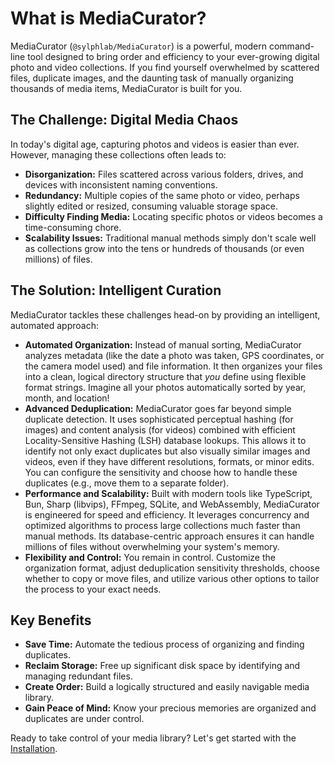 # What is MediaCurator?

MediaCurator (`@sylphlab/MediaCurator`) is a powerful, modern command-line tool designed to bring order and efficiency to your ever-growing digital photo and video collections. If you find yourself overwhelmed by scattered files, duplicate images, and the daunting task of manually organizing thousands of media items, MediaCurator is built for you.

## The Challenge: Digital Media Chaos

In today's digital age, capturing photos and videos is easier than ever. However, managing these collections often leads to:

- **Disorganization:** Files scattered across various folders, drives, and devices with inconsistent naming conventions.
- **Redundancy:** Multiple copies of the same photo or video, perhaps slightly edited or resized, consuming valuable storage space.
- **Difficulty Finding Media:** Locating specific photos or videos becomes a time-consuming chore.
- **Scalability Issues:** Traditional manual methods simply don't scale well as collections grow into the tens or hundreds of thousands (or even millions) of files.

## The Solution: Intelligent Curation

MediaCurator tackles these challenges head-on by providing an intelligent, automated approach:

- **Automated Organization:** Instead of manual sorting, MediaCurator analyzes metadata (like the date a photo was taken, GPS coordinates, or the camera model used) and file information. It then organizes your files into a clean, logical directory structure that _you_ define using flexible format strings. Imagine all your photos automatically sorted by year, month, and location!
- **Advanced Deduplication:** MediaCurator goes far beyond simple duplicate detection. It uses sophisticated perceptual hashing (for images) and content analysis (for videos) combined with efficient Locality-Sensitive Hashing (LSH) database lookups. This allows it to identify not only exact duplicates but also visually similar images and videos, even if they have different resolutions, formats, or minor edits. You can configure the sensitivity and choose how to handle these duplicates (e.g., move them to a separate folder).
- **Performance and Scalability:** Built with modern tools like TypeScript, Bun, Sharp (libvips), FFmpeg, SQLite, and WebAssembly, MediaCurator is engineered for speed and efficiency. It leverages concurrency and optimized algorithms to process large collections much faster than manual methods. Its database-centric approach ensures it can handle millions of files without overwhelming your system's memory.
- **Flexibility and Control:** You remain in control. Customize the organization format, adjust deduplication sensitivity thresholds, choose whether to copy or move files, and utilize various other options to tailor the process to your exact needs.

## Key Benefits

- **Save Time:** Automate the tedious process of organizing and finding duplicates.
- **Reclaim Storage:** Free up significant disk space by identifying and managing redundant files.
- **Create Order:** Build a logically structured and easily navigable media library.
- **Gain Peace of Mind:** Know your precious memories are organized and duplicates are under control.

Ready to take control of your media library? Let's get started with the [Installation](./installation.md).
